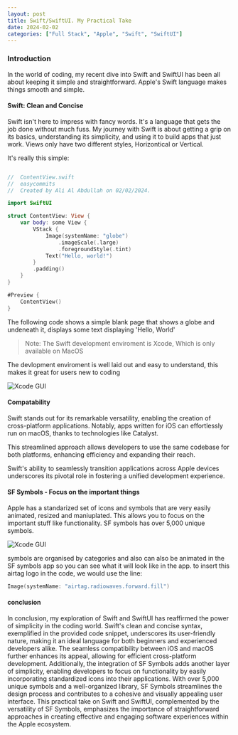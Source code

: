 ```yaml
---
layout: post
title: Swift/SwiftUI. My Practical Take
date: 2024-02-02
categories: ["Full Stack", "Apple", "Swift", "SwiftUI"]
---
```

### Introduction
In the world of coding, my recent dive into Swift and SwiftUI has been all about keeping it simple and straightforward. Apple's Swift language makes things smooth and simple.

#### Swift: Clean and Concise
Swift isn't here to impress with fancy words. It's a language that gets the job done without much fuss. My journey with Swift is about getting a grip on its basics, understanding its simplicity, and using it to build apps that just work. Views only have two different styles, Horizontical or Vertical.

It's really this simple:
```swift

//  ContentView.swift
//  easycommits
//  Created by Ali Al Abdullah on 02/02/2024.

import SwiftUI

struct ContentView: View {
    var body: some View {
        VStack {
            Image(systemName: "globe")
                .imageScale(.large)
                .foregroundStyle(.tint)
            Text("Hello, world!")
        }
        .padding()
    }
}

#Preview {
    ContentView()
}

```

The following code shows a simple blank page that shows a globe and undeneath it, displays some text displaying 'Hello, World'

>Note: The Swift development enviroment is Xcode, Which is only available on MacOS

The devlopment enviroment is well laid out and easy to understand, this makes it great for users new to coding

![Xcode GUI](https://i.imgur.com/j3eToli.png)

#### Compatability
Swift stands out for its remarkable versatility, enabling the creation of cross-platform applications. Notably, apps written for iOS can effortlessly run on macOS, thanks to technologies like Catalyst.

This streamlined approach allows developers to use the same codebase for both platforms, enhancing efficiency and expanding their reach. 

Swift's ability to seamlessly transition applications across Apple devices underscores its pivotal role in fostering a unified development experience.

#### SF Symbols - Focus on the important things
Apple has a standarized set of icons and symbols that are very easily animated, resized and maniuplated. This allows you to focus on the important stuff like functionality. SF symbols has over 5,000 unique symbols.  

 ![Xcode GUI](https://i.imgur.com/W36wfyn.png)

 symbols are organised by categories and also can also be animated in the SF symbols app so you can see what it will look like in the app.
 to insert this airtag logo in the code, we would use the line:
 ```swift
 Image(systemName: "airtag.radiowaves.forward.fill")
 ```


#### conclusion 
In conclusion, my exploration of Swift and SwiftUI has reaffirmed the power of simplicity in the coding world. Swift's clean and concise syntax, exemplified in the provided code snippet, underscores its user-friendly nature, making it an ideal language for both beginners and experienced developers alike. The seamless compatibility between iOS and macOS further enhances its appeal, allowing for efficient cross-platform development. Additionally, the integration of SF Symbols adds another layer of simplicity, enabling developers to focus on functionality by easily incorporating standardized icons into their applications. With over 5,000 unique symbols and a well-organized library, SF Symbols streamlines the design process and contributes to a cohesive and visually appealing user interface. This practical take on Swift and SwiftUI, complemented by the versatility of SF Symbols, emphasizes the importance of straightforward approaches in creating effective and engaging software experiences within the Apple ecosystem.
